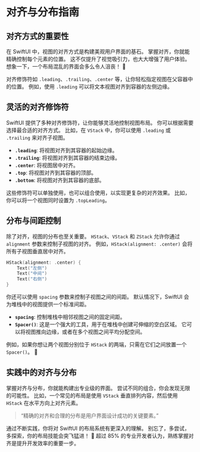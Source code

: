 ﻿# 对齐与分布指南

## 对齐方式的重要性

在 SwiftUI 中，视图的对齐方式是构建美观用户界面的基石。 掌握对齐，你就能精确控制每个元素的位置。 这不仅提升了视觉吸引力，也大大增强了用户体验。 想象一下，一个布局混乱的界面会多么令人沮丧！ 🚀

对齐修饰符如 `.leading`、`.trailing`、`.center` 等，让你轻松指定视图在父容器中的位置。 例如，使用 `.leading` 可以将文本视图对齐到容器的左侧边缘。

## 灵活的对齐修饰符

SwiftUI 提供了多种对齐修饰符，让你能够灵活地控制视图布局。 你可以根据需要选择最合适的对齐方式。 比如，在 `VStack` 中，你可以使用 `.leading` 或 `.trailing` 来对齐子视图。

*   **`.leading`**: 将视图对齐到其容器的起始边缘。
*   **`.trailing`**: 将视图对齐到其容器的结束边缘。
*   **`.center`**: 将视图居中对齐。
*   **`.top`**: 将视图对齐到其容器的顶部。
*   **`.bottom`**: 将视图对齐到其容器的底部。

这些修饰符可以单独使用，也可以组合使用，以实现更复杂的对齐效果。 比如，你可以将一个视图同时设置为 `.topLeading`。

## 分布与间距控制

除了对齐，视图的分布也至关重要。 `HStack`、`VStack` 和 `ZStack` 允许你通过 `alignment` 参数来控制子视图的对齐。 例如，`HStack(alignment: .center)` 会将所有子视图垂直居中对齐。

```swift
HStack(alignment: .center) {
    Text("左侧")
    Text("中间")
    Text("右侧")
}
```

你还可以使用 `spacing` 参数来控制子视图之间的间距。 默认情况下，SwiftUI 会为堆栈中的视图提供一个标准间距。

*   **`spacing`**: 控制堆栈中相邻视图之间的固定间距。
*   **`Spacer()`**: 这是一个强大的工具，用于在堆栈中创建可伸缩的空白区域。 它可以将视图推向边缘，或者在多个视图之间平均分配空间。

例如，如果你想让两个视图分别位于 `HStack` 的两端，只需在它们之间放置一个 `Spacer()`。 🌟

## 实践中的对齐与分布

掌握对齐与分布，你就能构建出专业级的界面。 尝试不同的组合，你会发现无限的可能性。 比如，一个常见的布局是使用 `VStack` 垂直排列内容，然后使用 `HStack` 在水平方向上对齐元素。

> “精确的对齐和合理的分布是用户界面设计成功的关键要素。”

通过不断实践，你将对 SwiftUI 的布局系统有更深入的理解。 别忘了，多尝试，多探索，你的布局技能会突飞猛进！ 🚀 超过 85% 的专业开发者认为，熟练掌握对齐是提升开发效率的重要一步。



